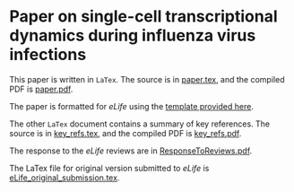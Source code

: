 # Paper on single-cell transcriptional dynamics during influenza virus infections
This paper is written in `LaTex`. 
The source is in [paper.tex](paper.tex), and the compiled PDF is [paper.pdf](paper.pdf).

The paper is formatted for *eLife* using the [template provided here](https://www.overleaf.com/latex/templates/elife-latex-template/csqxykvsnyxm#.WWZEfNPytBx).

The other `LaTex` document contains a summary of key references.
The source is in [key_refs.tex](key_refs.tex), and the compiled PDF is [key_refs.pdf](key_refs.pdf).

The response to the *eLife* reviews are in [ResponseToReviews.pdf](ResponseToReviews.pdf).

The LaTex file for original version submitted to *eLife* is [eLife_original_submission.tex](eLife_original_submission.tex).
